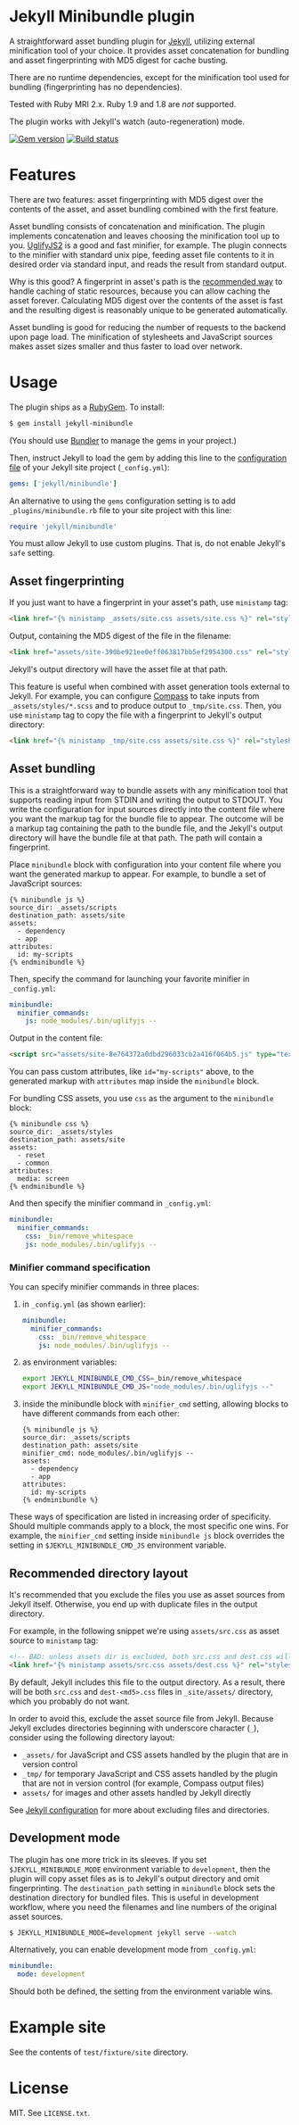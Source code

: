 # Jekyll Minibundle plugin

A straightforward asset bundling plugin for [Jekyll][Jekyll],
utilizing external minification tool of your choice. It provides asset
concatenation for bundling and asset fingerprinting with MD5 digest
for cache busting.

There are no runtime dependencies, except for the minification tool
used for bundling (fingerprinting has no dependencies).

Tested with Ruby MRI 2.x. Ruby 1.9 and 1.8 are *not* supported.

The plugin works with Jekyll's watch (auto-regeneration) mode.

[![Gem version](https://badge.fury.io/rb/jekyll-minibundle.svg)][MinibundleGem]
[![Build status](https://secure.travis-ci.org/tkareine/jekyll-minibundle.svg)][MinibundleBuild]

# Features

There are two features: asset fingerprinting with MD5 digest over the
contents of the asset, and asset bundling combined with the first
feature.

Asset bundling consists of concatenation and minification. The plugin
implements concatenation and leaves choosing the minification tool up
to you. [UglifyJS2][UglifyJS2] is a good and fast minifier, for
example. The plugin connects to the minifier with standard unix pipe,
feeding asset file contents to it in desired order via standard input,
and reads the result from standard output.

Why is this good? A fingerprint in asset's path is the
[recommended way][GoogleCachingBestPractices] to handle caching of
static resources, because you can allow caching the asset
forever. Calculating MD5 digest over the contents of the asset is fast
and the resulting digest is reasonably unique to be generated
automatically.

Asset bundling is good for reducing the number of requests to the
backend upon page load. The minification of stylesheets and JavaScript
sources makes asset sizes smaller and thus faster to load over
network.

# Usage

The plugin ships as a [RubyGem][MinibundleGem]. To install:

``` bash
$ gem install jekyll-minibundle
```

(You should use [Bundler][GemBundler] to manage the gems in your
project.)

Then, instruct Jekyll to load the gem by adding this line to the
[configuration file][JekyllConf] of your Jekyll site project
(`_config.yml`):

``` yaml
gems: ['jekyll/minibundle']
```

An alternative to using the `gems` configuration setting is to add
`_plugins/minibundle.rb` file to your site project with this line:

``` ruby
require 'jekyll/minibundle'
```

You must allow Jekyll to use custom plugins. That is, do not enable
Jekyll's `safe` setting.

## Asset fingerprinting

If you just want to have a fingerprint in your asset's path, use
`ministamp` tag:

``` html
<link href="{% ministamp _assets/site.css assets/site.css %}" rel="stylesheet" media="screen, projection">
```

Output, containing the MD5 digest of the file in the filename:

``` html
<link href="assets/site-390be921ee0eff063817bb5ef2954300.css" rel="stylesheet" media="screen, projection">
```

Jekyll's output directory will have the asset file at that path.

This feature is useful when combined with asset generation tools
external to Jekyll. For example, you can configure [Compass][Compass]
to take inputs from `_assets/styles/*.scss` and to produce output to
`_tmp/site.css`. Then, you use `ministamp` tag to copy the file with a
fingerprint to Jekyll's output directory:

``` html
<link href="{% ministamp _tmp/site.css assets/site.css %}" rel="stylesheet">
```

## Asset bundling

This is a straightforward way to bundle assets with any minification
tool that supports reading input from STDIN and writing the output to
STDOUT. You write the configuration for input sources directly into
the content file where you want the markup tag for the bundle file to
appear. The outcome will be a markup tag containing the path to the
bundle file, and the Jekyll's output directory will have the bundle
file at that path. The path will contain a fingerprint.

Place `minibundle` block with configuration into your content file
where you want the generated markup to appear. For example, to bundle
a set of JavaScript sources:

``` text
{% minibundle js %}
source_dir: _assets/scripts
destination_path: assets/site
assets:
  - dependency
  - app
attributes:
  id: my-scripts
{% endminibundle %}
```

Then, specify the command for launching your favorite minifier in `_config.yml`:

``` yaml
minibundle:
  minifier_commands:
    js: node_modules/.bin/uglifyjs --
```

Output in the content file:

``` html
<script src="assets/site-8e764372a0dbd296033cb2a416f064b5.js" type="text/javascript" id="my-scripts"></script>
```

You can pass custom attributes, like `id="my-scripts"` above, to the
generated markup with `attributes` map inside the `minibundle` block.

For bundling CSS assets, you use `css` as the argument to the
`minibundle` block:

``` text
{% minibundle css %}
source_dir: _assets/styles
destination_path: assets/site
assets:
  - reset
  - common
attributes:
  media: screen
{% endminibundle %}
```

And then specify the minifier command in `_config.yml`:

``` yaml
minibundle:
  minifier_commands:
    css: _bin/remove_whitespace
    js: node_modules/.bin/uglifyjs --
```

### Minifier command specification

You can specify minifier commands in three places:

1. in `_config.yml` (as shown earlier):

   ``` yaml
   minibundle:
     minifier_commands:
       css: _bin/remove_whitespace
       js: node_modules/.bin/uglifyjs --
   ```

2. as environment variables:

   ``` bash
   export JEKYLL_MINIBUNDLE_CMD_CSS=_bin/remove_whitespace
   export JEKYLL_MINIBUNDLE_CMD_JS="node_modules/.bin/uglifyjs --"
   ```

3. inside the minibundle block with `minifier_cmd` setting, allowing
   blocks to have different commands from each other:

   ``` text
   {% minibundle js %}
   source_dir: _assets/scripts
   destination_path: assets/site
   minifier_cmd: node_modules/.bin/uglifyjs --
   assets:
     - dependency
     - app
   attributes:
     id: my-scripts
   {% endminibundle %}
   ```

These ways of specification are listed in increasing order of
specificity. Should multiple commands apply to a block, the most
specific one wins. For example, the `minifier_cmd` setting inside
`minibundle js` block overrides the setting in
`$JEKYLL_MINIBUNDLE_CMD_JS` environment variable.

## Recommended directory layout

It's recommended that you exclude the files you use as asset sources
from Jekyll itself. Otherwise, you end up with duplicate files in the
output directory.

For example, in the following snippet we're using `assets/src.css` as
asset source to `ministamp` tag:

``` html
<!-- BAD: unless assets dir is excluded, both src.css and dest.css will be copied to output directory -->
<link href="{% ministamp assets/src.css assets/dest.css %}" rel="stylesheet" media="screen, projection">
```

By default, Jekyll includes this file to the output directory. As a
result, there will be both `src.css` and `dest-<md5>.css` files in
`_site/assets/` directory, which you probably do not want.

In order to avoid this, exclude the asset source file from
Jekyll. Because Jekyll excludes directories beginning with underscore
character (`_`), consider using the following directory layout:

* `_assets/` for JavaScript and CSS assets handled by the plugin that
  are in version control
* `_tmp/` for temporary JavaScript and CSS assets handled by the
  plugin that are not in version control (for example, Compass output
  files)
* `assets/` for images and other assets handled by Jekyll directly

See [Jekyll configuration][JekyllConf] for more about excluding files
and directories.

## Development mode

The plugin has one more trick in its sleeves. If you set
`$JEKYLL_MINIBUNDLE_MODE` environment variable to `development`, then
the plugin will copy asset files as is to Jekyll's output directory
and omit fingerprinting. The `destination_path` setting in
`minibundle` block sets the destination directory for bundled
files. This is useful in development workflow, where you need the
filenames and line numbers of the original asset sources.

``` bash
$ JEKYLL_MINIBUNDLE_MODE=development jekyll serve --watch
```

Alternatively, you can enable development mode from `_config.yml`:

``` yaml
minibundle:
  mode: development
```

Should both be defined, the setting from the environment variable
wins.

# Example site

See the contents of `test/fixture/site` directory.

# License

MIT. See `LICENSE.txt`.

[Compass]: http://compass-style.org/
[GemBundler]: http://bundler.io/
[GoogleCachingBestPractices]: https://developers.google.com/speed/docs/insights/LeverageBrowserCaching
[MinibundleGem]: https://rubygems.org/gems/jekyll-minibundle
[MinibundleBuild]: https://travis-ci.org/tkareine/jekyll-minibundle
[Jekyll]: https://jekyllrb.com/
[JekyllConf]: https://jekyllrb.com/docs/configuration/
[UglifyJS2]: https://github.com/mishoo/UglifyJS2
